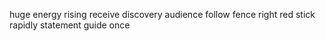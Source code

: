 huge energy rising receive discovery audience follow fence right red stick rapidly statement guide once